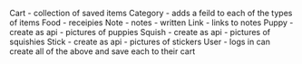 Cart - collection of saved items
Category - adds a feild to each of the types of items
Food - receipies
Note - notes - written
Link - links to notes
Puppy - create as api - pictures of puppies
Squish - create as api - pictures of squishies
Stick - create as api - pictures of stickers
User - logs in can create all of the above and save each to their cart

